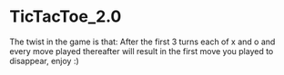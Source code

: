 # TicTacToe_2.0
The twist in the game is that: After the first 3 turns each of x and o and every move played thereafter will result in the first move you played to disappear, enjoy :)
